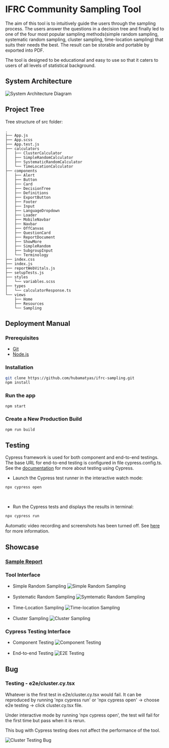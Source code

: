 # IFRC Community Sampling Tool

The aim of this tool is to intuitively guide the users through the sampling process. The users answer the questions in a decision tree and finally led to one of the four most popular sampling methods(simple random sampling, systematic random sampling, cluster sampling, time-location sampling) that suits their needs the best. The result can be storable and portable by exported into PDF.

The tool is designed to be educational and easy to use so that it caters to users of all levels of statistical background.

## System Architecture
![System Architecture Diagram](./public/SystemArchitecture.png)

## Project Tree
Tree structure of src folder:
```
.
├── App.js
├── App.scss
├── App.test.js
├── calculators
│   ├── ClusterCalculator
│   ├── SimpleRandomCalculator
│   ├── SystematicRandomCalculator
│   └── TimeLocationCalculator
├── components
│   ├── Alert
│   ├── Button
│   ├── Card
│   ├── DecisionTree
│   ├── Definitions
│   ├── ExportButton
│   ├── Footer
│   ├── Input
│   ├── LanguageDropdown
│   ├── Loader
│   ├── MobileNavbar
│   ├── Navbar
│   ├── OffCanvas
│   ├── QuestionCard
│   ├── ReportDocument
│   ├── ShowMore
│   ├── SimpleRandom
│   ├── SubgroupInput
│   └── Terminology
├── index.css
├── index.js
├── reportWebVitals.js
├── setupTests.js
├── styles
│   └── variables.scss
├── types
│   └── calculatorResponse.ts
└── views
    ├── Home
    ├── Resources
    └── Sampling
```

## Deployment Manual

### Prerequisites
- [Git](https://git-scm.com/)
- [Node.js](https://nodejs.org/en)

### Installation
```bash
git clone https://github.com/hubamatyas/ifrc-sampling.git
npm install
```

### Run the app
```bash
npm start
```

### Create a New Production Build
```bash
npm run build
```

## Testing

Cypress framework is used for both component and end-to-end testings.\
The base URL for end-to-end testing is configured in file cypress.config.ts.\
See the [documentation](https://docs.cypress.io/) for more about testing using Cypress.
<br>

- Launch the Cypress test runner in the interactive watch mode:
```bash
npx cypress open
```
<br>

- Run the Cypress tests and displays the results in terminal:
```bash
npx cypress run
```
Automatic video recording and screenshots has been turned off. See [here](https://docs.cypress.io/guides/guides/screenshots-and-videos) for more information.


## Showcase

### [Sample Report](./public/sample-report.pdf)

### Tool Interface

- Simple Random Sampling
![Simple Random Sampling](./public/SimpleRandom.png)
<br><br>
- Systematic Random Sampling
![Symtematic Random Sampling](./public/SystematicRandom.png)
<br><br>
- Time-Location Sampling
![Time-location Sampling](./public/TimeLocation.png)
<br><br>
- Cluster Sampling
![Cluster Sampling](./public/Cluster.png)

### Cypress Testing Interface

- Component Testing
![Component Testing](./public/ComponentTesting.png)
<br><br>
- End-to-end Testing
![E2E Testing](./public/E2ETesting.png)

## Bug

### Testing - e2e/cluster.cy.tsx
Whatever is the first test in e2e/cluster.cy.tsx would fail. It can be reproduced by running 'npx cypress run' or 'npx cypress open' -> choose e2e testing -> click cluster.cy.tsx file. 

Under interactive mode by running 'npx cypress open', the test will fail for the first time but pass when it is rerun.

This bug with Cypress testing does not affect the performance of the tool.

![Cluster Testing Bug](./public/Bug.png)
